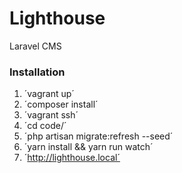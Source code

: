 # Lighthouse
Laravel CMS

### Installation
1. ´vagrant up´
2. ´composer install´
3. ´vagrant ssh´
4. ´cd code/´
5. ´php artisan migrate:refresh --seed´
6. ´yarn install && yarn run watch´
7. ´http://lighthouse.local´